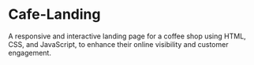 # Cafe-Landing
A responsive and interactive landing page for a coffee shop using HTML, CSS, and JavaScript, to enhance their online visibility and customer engagement.
